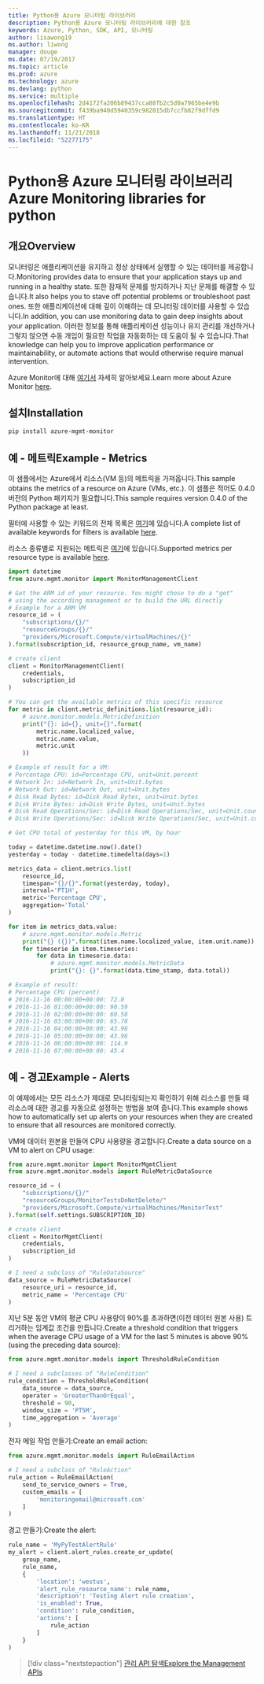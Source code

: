 ```yaml
---
title: Python용 Azure 모니터링 라이브러리
description: Python용 Azure 모니터링 라이브러리에 대한 참조
keywords: Azure, Python, SDK, API, 모니터링
author: lisawong19
ms.author: liwong
manager: douge
ms.date: 07/19/2017
ms.topic: article
ms.prod: azure
ms.technology: azure
ms.devlang: python
ms.service: multiple
ms.openlocfilehash: 2d4172fa206b89437cca88fb2c5d0a7965be4e9b
ms.sourcegitcommit: f439ba940d5940359c982015db7ccfb82f9dffd9
ms.translationtype: HT
ms.contentlocale: ko-KR
ms.lasthandoff: 11/21/2018
ms.locfileid: "52277175"
---
```

# <a name="azure-monitoring-libraries-for-python"></a><span data-ttu-id="98971-104">Python용 Azure 모니터링 라이브러리</span><span class="sxs-lookup"><span data-stu-id="98971-104">Azure Monitoring libraries for python</span></span>

## <a name="overview"></a><span data-ttu-id="98971-105">개요</span><span class="sxs-lookup"><span data-stu-id="98971-105">Overview</span></span> 
<span data-ttu-id="98971-106">모니터링은 애플리케이션을 유지하고 정상 상태에서 실행할 수 있는 데이터를 제공합니다.</span><span class="sxs-lookup"><span data-stu-id="98971-106">Monitoring provides data to ensure that your application stays up and running in a healthy state.</span></span> <span data-ttu-id="98971-107">또한 잠재적 문제를 방지하거나 지난 문제를 해결할 수 있습니다.</span><span class="sxs-lookup"><span data-stu-id="98971-107">It also helps you to stave off potential problems or troubleshoot past ones.</span></span> <span data-ttu-id="98971-108">또한 애플리케이션에 대해 깊이 이해하는 데 모니터링 데이터를 사용할 수 있습니다.</span><span class="sxs-lookup"><span data-stu-id="98971-108">In addition, you can use monitoring data to gain deep insights about your application.</span></span> <span data-ttu-id="98971-109">이러한 정보를 통해 애플리케이션 성능이나 유지 관리를 개선하거나 그렇지 않으면 수동 개입이 필요한 작업을 자동화하는 데 도움이 될 수 있습니다.</span><span class="sxs-lookup"><span data-stu-id="98971-109">That knowledge can help you to improve application performance or maintainability, or automate actions that would otherwise require manual intervention.</span></span>

<span data-ttu-id="98971-110">Azure Monitor에 대해 [여기서](https://docs.microsoft.com/azure/monitoring-and-diagnostics/monitoring-overview-azure-monitor) 자세히 알아보세요.</span><span class="sxs-lookup"><span data-stu-id="98971-110">Learn more about Azure Monitor [here](https://docs.microsoft.com/azure/monitoring-and-diagnostics/monitoring-overview-azure-monitor).</span></span> 

## <a name="installation"></a><span data-ttu-id="98971-111">설치</span><span class="sxs-lookup"><span data-stu-id="98971-111">Installation</span></span>
```bash
pip install azure-mgmt-monitor
```

## <a name="example---metrics"></a><span data-ttu-id="98971-112">예 - 메트릭</span><span class="sxs-lookup"><span data-stu-id="98971-112">Example - Metrics</span></span>
<span data-ttu-id="98971-113">이 샘플에서는 Azure에서 리소스(VM 등)의 메트릭을 가져옵니다.</span><span class="sxs-lookup"><span data-stu-id="98971-113">This sample obtains the metrics of a resource on Azure (VMs, etc.).</span></span> <span data-ttu-id="98971-114">이 샘플은 적어도 0.4.0 버전의 Python 패키지가 필요합니다.</span><span class="sxs-lookup"><span data-stu-id="98971-114">This sample requires version 0.4.0 of the Python package at least.</span></span>

<span data-ttu-id="98971-115">필터에 사용할 수 있는 키워드의 전체 목록은 [여기](https://msdn.microsoft.com/library/azure/mt743622.aspx)에 있습니다.</span><span class="sxs-lookup"><span data-stu-id="98971-115">A complete list of available keywords for filters is available [here](https://msdn.microsoft.com/library/azure/mt743622.aspx).</span></span>

<span data-ttu-id="98971-116">리소스 종류별로 지원되는 메트릭은 [여기](https://docs.microsoft.com/azure/monitoring-and-diagnostics/monitoring-supported-metrics)에 있습니다.</span><span class="sxs-lookup"><span data-stu-id="98971-116">Supported metrics per resource type is available [here](https://docs.microsoft.com/azure/monitoring-and-diagnostics/monitoring-supported-metrics).</span></span>

```python
import datetime
from azure.mgmt.monitor import MonitorManagementClient

# Get the ARM id of your resource. You might chose to do a "get"
# using the according management or to build the URL directly
# Example for a ARM VM
resource_id = (
    "subscriptions/{}/"
    "resourceGroups/{}/"
    "providers/Microsoft.Compute/virtualMachines/{}"
).format(subscription_id, resource_group_name, vm_name)

# create client
client = MonitorManagementClient(
    credentials,
    subscription_id
)

# You can get the available metrics of this specific resource
for metric in client.metric_definitions.list(resource_id):
    # azure.monitor.models.MetricDefinition
    print("{}: id={}, unit={}".format(
        metric.name.localized_value,
        metric.name.value,
        metric.unit
    ))

# Example of result for a VM:
# Percentage CPU: id=Percentage CPU, unit=Unit.percent
# Network In: id=Network In, unit=Unit.bytes
# Network Out: id=Network Out, unit=Unit.bytes
# Disk Read Bytes: id=Disk Read Bytes, unit=Unit.bytes
# Disk Write Bytes: id=Disk Write Bytes, unit=Unit.bytes
# Disk Read Operations/Sec: id=Disk Read Operations/Sec, unit=Unit.count_per_second
# Disk Write Operations/Sec: id=Disk Write Operations/Sec, unit=Unit.count_per_second

# Get CPU total of yesterday for this VM, by hour

today = datetime.datetime.now().date()
yesterday = today - datetime.timedelta(days=1)

metrics_data = client.metrics.list(
    resource_id,
    timespan="{}/{}".format(yesterday, today),
    interval='PT1H',
    metric='Percentage CPU',
    aggregation='Total'
)

for item in metrics_data.value:
    # azure.mgmt.monitor.models.Metric
    print("{} ({})".format(item.name.localized_value, item.unit.name))
    for timeserie in item.timeseries:
        for data in timeserie.data:
            # azure.mgmt.monitor.models.MetricData
            print("{}: {}".format(data.time_stamp, data.total))

# Example of result:
# Percentage CPU (percent)
# 2016-11-16 00:00:00+00:00: 72.0
# 2016-11-16 01:00:00+00:00: 90.59
# 2016-11-16 02:00:00+00:00: 60.58
# 2016-11-16 03:00:00+00:00: 65.78
# 2016-11-16 04:00:00+00:00: 43.96
# 2016-11-16 05:00:00+00:00: 43.96
# 2016-11-16 06:00:00+00:00: 114.9
# 2016-11-16 07:00:00+00:00: 45.4
```

## <a name="example---alerts"></a><span data-ttu-id="98971-117">예 - 경고</span><span class="sxs-lookup"><span data-stu-id="98971-117">Example - Alerts</span></span>
<span data-ttu-id="98971-118">이 예제에서는 모든 리소스가 제대로 모니터링되는지 확인하기 위해 리소스를 만들 때 리소스에 대한 경고를 자동으로 설정하는 방법을 보여 줍니다.</span><span class="sxs-lookup"><span data-stu-id="98971-118">This example shows how to automatically set up alerts on your resources when they are created to ensure that all resources are monitored correctly.</span></span>

<span data-ttu-id="98971-119">VM에 데이터 원본을 만들어 CPU 사용량을 경고합니다.</span><span class="sxs-lookup"><span data-stu-id="98971-119">Create a data source on a VM to alert on CPU usage:</span></span>
```python
from azure.mgmt.monitor import MonitorMgmtClient
from azure.mgmt.monitor.models import RuleMetricDataSource

resource_id = (
    "subscriptions/{}/"
    "resourceGroups/MonitorTestsDoNotDelete/"
    "providers/Microsoft.Compute/virtualMachines/MonitorTest"
).format(self.settings.SUBSCRIPTION_ID)

# create client
client = MonitorMgmtClient(
    credentials,
    subscription_id
)

# I need a subclass of "RuleDataSource"
data_source = RuleMetricDataSource(
    resource_uri = resource_id,
    metric_name = 'Percentage CPU'
)
```
<span data-ttu-id="98971-120">지난 5분 동안 VM의 평균 CPU 사용량이 90%를 초과하면(이전 데이터 원본 사용) 트리거하는 임계값 조건을 만듭니다.</span><span class="sxs-lookup"><span data-stu-id="98971-120">Create a threshold condition that triggers when the average CPU usage of a VM for the last 5 minutes is above 90% (using the preceding data source):</span></span>
```python
from azure.mgmt.monitor.models import ThresholdRuleCondition

# I need a subclasses of "RuleCondition"
rule_condition = ThresholdRuleCondition(
    data_source = data_source,
    operator = 'GreaterThanOrEqual',
    threshold = 90,
    window_size = 'PT5M',
    time_aggregation = 'Average'
)
```

<span data-ttu-id="98971-121">전자 메일 작업 만들기:</span><span class="sxs-lookup"><span data-stu-id="98971-121">Create an email action:</span></span>
```python
from azure.mgmt.monitor.models import RuleEmailAction

# I need a subclass of "RuleAction"
rule_action = RuleEmailAction(
    send_to_service_owners = True,
    custom_emails = [
        'monitoringemail@microsoft.com'
    ]
)
```

<span data-ttu-id="98971-122">경고 만들기:</span><span class="sxs-lookup"><span data-stu-id="98971-122">Create the alert:</span></span>
```python
rule_name = 'MyPyTestAlertRule'
my_alert = client.alert_rules.create_or_update(
    group_name,
    rule_name,
    {
        'location': 'westus',
        'alert_rule_resource_name': rule_name,
        'description': 'Testing Alert rule creation',
        'is_enabled': True,
        'condition': rule_condition,
        'actions': [
            rule_action
        ]
    }
)
```
> [!div class="nextstepaction"]
> [<span data-ttu-id="98971-123">관리 API 탐색</span><span class="sxs-lookup"><span data-stu-id="98971-123">Explore the Management APIs</span></span>](/python/api/overview/azure/monitoring/management)
